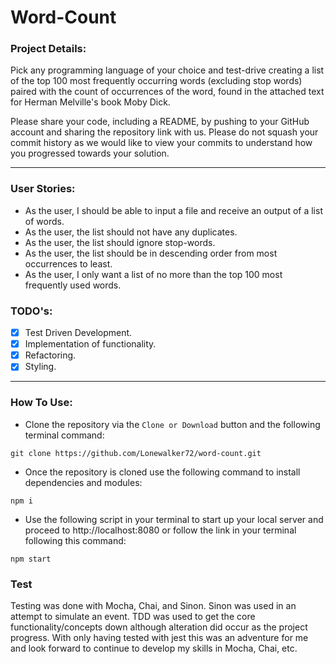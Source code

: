 # Word-Count

### Project Details:

Pick any programming language of your choice and test-drive creating a list of the top 100 most frequently occurring words (excluding stop words) paired with the count of occurrences of the word, found in the attached text for Herman Melville's book Moby Dick.  

Please share your code, including a README, by pushing to your GitHub account and sharing the repository link with us. Please do not squash your commit history as we would like to view your commits to understand how you progressed towards your solution.

---

### User Stories:
* As the user, I should be able to input a file and receive an output of a list of words.
* As the user, the list should not have any duplicates.
* As the user, the list should ignore stop-words.
* As the user, the list should be in descending order from most occurrences to least.
* As the user, I only want a list of no more than the top 100 most frequently used words.

### TODO's:
- [x] Test Driven Development.
- [x] Implementation of functionality.
- [x] Refactoring.
- [x] Styling.

---

### How To Use:
* Clone the repository via the `Clone or Download` button and the following terminal command:

```node
git clone https://github.com/Lonewalker72/word-count.git
```
* Once the repository is cloned use the following command to install dependencies and modules:

```node
npm i
```
* Use the following script in your terminal to start up your local server and proceed to http://localhost:8080 or follow the link in your terminal following this command:

```node
npm start
```

### Test
Testing was done with Mocha, Chai, and Sinon. Sinon was used in an attempt to simulate an event. TDD was used to get the core functionality/concepts down although alteration did occur as the project progress. With only having tested with jest this was an adventure for me and look forward to continue to develop my skills in Mocha, Chai, etc. 
